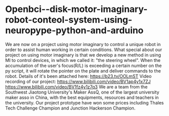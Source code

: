 # Openbci--disk-motor-imaginary-robot-conteol-system-using-neuropype-python-and-arduino
We are now on a project using motor imaginary to control a unique robot in order to assist human working in certain conditions. What special about our project on using motor imaginary is that we develop a new method in using MI to control devices, in which we called it: "the steering wheel". When the accumulation of the user's focus(R/L) is exceeding a certain number on the py script, it will rotate the pointer on the plate and deliver commands to the robot. Details of it's been attached here: https://b23.tv/OOLmST Video recording of our project:  https://www.bilibili.com/video/BV1ap4y1x7ZJ https://www.bilibili.com/video/BV1fz4y1z7q3 We are a team from the Southwest Jiaotong University's Maker AssQ, one of the largest university maker asso in China, with the best equipments, resources and teachers in the university. Our project prototype have won some prices including Thales Tech Challenge Champion and Junction Hackerson Champion.
